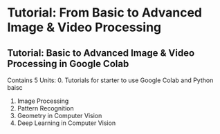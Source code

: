 # Tutorial: From Basic to Advanced Image & Video Processing
## Tutorial: Basic to Advanced Image &amp; Video Processing in Google Colab

Contains 5 Units:
0. Tutorials for starter to use Google Colab and Python baisc
1. Image Processing
2. Pattern Recognition
3. Geometry in Computer Vision
4. Deep Learning in Computer Vision
